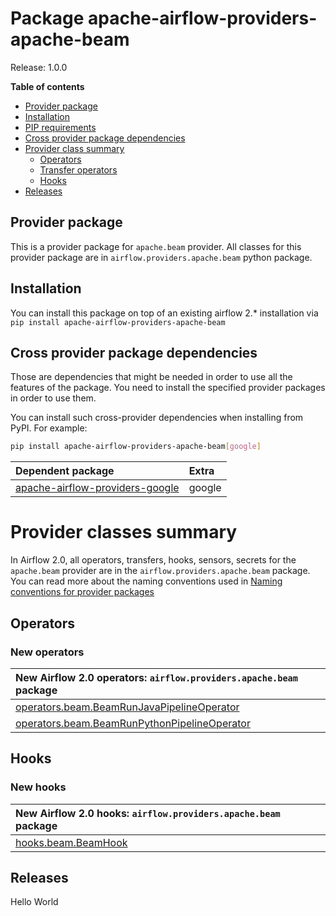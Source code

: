 <!--
 Licensed to the Apache Software Foundation (ASF) under one
 or more contributor license agreements.  See the NOTICE file
 distributed with this work for additional information
 regarding copyright ownership.  The ASF licenses this file
 to you under the Apache License, Version 2.0 (the
 "License"); you may not use this file except in compliance
 with the License.  You may obtain a copy of the License at

   http://www.apache.org/licenses/LICENSE-2.0

 Unless required by applicable law or agreed to in writing,
 software distributed under the License is distributed on an
 "AS IS" BASIS, WITHOUT WARRANTIES OR CONDITIONS OF ANY
 KIND, either express or implied.  See the License for the
 specific language governing permissions and limitations
 under the License.
 -->


# Package apache-airflow-providers-apache-beam

Release: 1.0.0

**Table of contents**

- [Provider package](#provider-package)
- [Installation](#installation)
- [PIP requirements](#pip-requirements)
- [Cross provider package dependencies](#cross-provider-package-dependencies)
- [Provider class summary](#provider-classes-summary)
    - [Operators](#operators)
    - [Transfer operators](#transfer-operators)
    - [Hooks](#hooks)
- [Releases](#releases)

## Provider package

This is a provider package for `apache.beam` provider. All classes for this provider package
are in `airflow.providers.apache.beam` python package.

## Installation

You can install this package on top of an existing airflow 2.* installation via
`pip install apache-airflow-providers-apache-beam`

## Cross provider package dependencies

Those are dependencies that might be needed in order to use all the features of the package.
You need to install the specified provider packages in order to use them.

You can install such cross-provider dependencies when installing from PyPI. For example:

```bash
pip install apache-airflow-providers-apache-beam[google]
```

| Dependent package                                                                           | Extra       |
|:--------------------------------------------------------------------------------------------|:------------|
| [apache-airflow-providers-google](https://pypi.org/project/apache-airflow-providers-google) | google      |


# Provider classes summary

In Airflow 2.0, all operators, transfers, hooks, sensors, secrets for the `apache.beam` provider
are in the `airflow.providers.apache.beam` package. You can read more about the naming conventions used
in [Naming conventions for provider packages](https://github.com/apache/airflow/blob/main/CONTRIBUTING.rst#naming-conventions-for-provider-packages)


## Operators

### New operators

| New Airflow 2.0 operators: `airflow.providers.apache.beam` package                                                                                                                 |
|:---------------------------------------------------------------------------------------------------------------------------------------------|
| [operators.beam.BeamRunJavaPipelineOperator](https://github.com/apache/airflow/blob/main/airflow/providers/apache/beam/operators/beam.py)    |
| [operators.beam.BeamRunPythonPipelineOperator](https://github.com/apache/airflow/blob/main/airflow/providers/apache/beam/operators/beam.py)  |


## Hooks

### New hooks

| New Airflow 2.0 hooks: `airflow.providers.apache.beam` package                                                   |
|:-----------------------------------------------------------------------------------------------------------------|
| [hooks.beam.BeamHook](https://github.com/apache/airflow/blob/main/airflow/providers/apache/beam/hooks/beam.py) |


## Releases
Hello World
